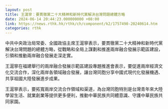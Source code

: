 ```yaml
---
layout: post
title: 王滬寧：要貫徹黨二十大精神和新時代黨解決台灣問題總體方略
date: 2024-06-14 20:44:23.000000000 +08:00
link: https://news.rthk.hk/rthk/ch/component/k2/1757490-20240614.htm
categories: rthk
---
```


中共中央政治局常委、全國政協主席王滬寧表示，要貫徹黨二十大精神和新時代黨解決台灣問題的總體方略，從戰略和全局上謀劃和推進兩岸融合發展示範區建設，引領和推動兩岸融合發展走深走實。

王滬寧在福建舉行的兩岸融合發展示範區建設專題推進會表示，要促進兩岸經濟文化交流合作，深化兩岸各領域融合發展，讓台灣同胞分享中國式現代化發展機遇、共享祖國大陸發展進步成果。

王滬寧表示，要拓寬兩岸交流合作領域和渠道，為台灣同胞特別是台灣青年來大陸學習生活、就業創業等提供更多便利，推動中華民族共同體意識、守護中華民族共同家園。
